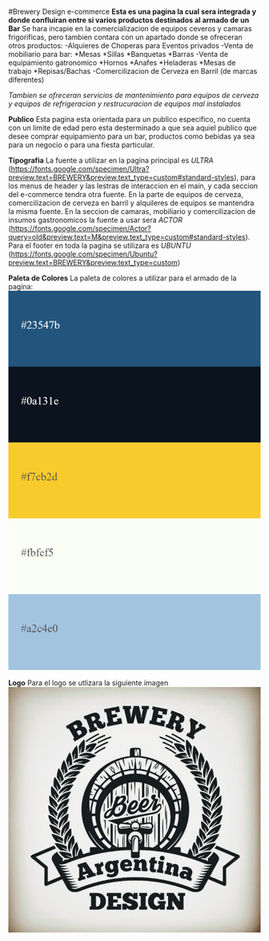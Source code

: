 #Brewery Design e-commerce
**Esta es una pagina la cual sera integrada y donde confluiran entre si varios productos destinados al armado de un Bar**
Se hara incapie en la comercializacion de equipos ceveros y camaras frigorificas, pero tambien contara con un apartado donde se ofreceran otros productos:
-Alquieres de Choperas para Eventos privados
-Venta de mobiliario para bar:
 *Mesas
 *Sillas
 *Banquetas
 *Barras
-Venta de equipamiento gatronomico
 *Hornos
 *Anafes
 *Heladeras
 *Mesas de trabajo
 *Repisas/Bachas
-Comercilizacion de Cerveza en Barril (de marcas diferentes)

*Tambien se ofreceran servicios de mantenimiento para equipos de cerveza y equipos de refrigeracion y restrucuracion de equipos mal instalados*

**__Publico__**
Esta pagina esta orientada para un publico especifico, no cuenta con un limite de edad pero esta desterminado a que sea aquiel publico que desee comprar equipamiento para un bar, productos como bebidas ya sea para un negocio o para una fiesta particular.

**Tipografia**
La fuente a utilizar en la pagina principal es *ULTRA* (https://fonts.google.com/specimen/Ultra?preview.text=BREWERY&preview.text_type=custom#standard-styles), para los menus de header y las lestras de interaccion en el main, y cada seccion del e-commerce tendra otra fuente. En la parte de equipos de cerveza, comercilizacion de cerveza en barril y alquileres de equipos se mantendra la misma fuente. En la seccion de camaras, mobiliario y comercilizacion de insumos gastronomicos la fuente a usar sera *ACTOR* (https://fonts.google.com/specimen/Actor?query=old&preview.text=M&preview.text_type=custom#standard-styles).
Para el footer en toda la pagina se utilizara es *UBUNTU* (https://fonts.google.com/specimen/Ubuntu?preview.text=BREWERY&preview.text_type=custom)

**Paleta de Colores**
La paleta de colores a utilizar para el armado de la pagina:
![esta es la paleta de colores](./brewery.png)

**__Logo__**
Para el logo se utlizara la siguiente imagen
![este es el logo](./logo.jpeg)